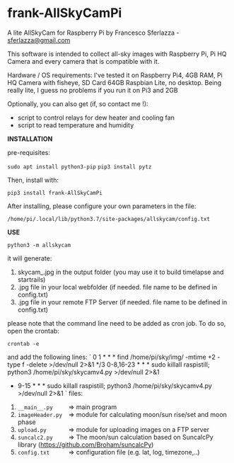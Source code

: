 # frank-AllSkyCamPi
A lite AllSkyCam for Raspberry Pi
by Francesco Sferlazza - sferlazza@gmail.com

This software is intended to collect all-sky images with Raspberry Pi, Pi HQ Camera and every camera that is compatible with it.

Hardware / OS requirements: 
I've tested it on Raspberry Pi4, 4GB RAM, Pi HQ Camera with fisheye, SD Card 64GB
Raspbian Lite, no desktop.
Being really lite, I guess no problems if you run it on Pi3 and 2GB

Optionally, you can also get (if, so contact me !):
- script to control relays for dew heater and cooling fan
- script to read temperature and humidity 

**INSTALLATION**

pre-requisites:

`sudo apt install python3-pip`
`pip3 install pytz` 

Then, install with:

`pip3 install frank-AllSkyCamPi`

After installing, please configure your own parameters in the file:

`/home/pi/.local/lib/python3.7/site-packages/allskycam/config.txt`

**USE**

`python3 -m allskycam` 

it will generate:
1) skycam_<timestamp>.jpg in the output folder (you may use it to build timelapse and startrails)
2) .jpg file in your local webfolder (if needed. file name to be defined in config.txt)
3) .jpg file in your remote FTP Server (if needed. file name to be defined in config.txt)

please note that the command line need to be added as cron job. 
To do so, open the crontab:

`crontab -e`

and add the following lines:
`
0 1 * * * find /home/pi/sky/img/ -mtime +2 -type f -delete >/dev/null 2>&1
*/3 0-8,16-23 * * * sudo killall raspistill; python3 /home/pi/sky/skycamv4.py >/dev/null 2>&1
* 9-15 * * * sudo killall raspistill; python3 /home/pi/sky/skycamv4.py >/dev/null 2>&1
`
files:

1) `__main__.py     `=> main program
2) `imageHeader.py  `=> module for calculating moon/sun rise/set and moon phase 
3) `upload.py       `=> module for uploading images on a FTP server
4) `suncalc2.py     `=> The moon/sun calculation based on SuncalcPy library (https://github.com/Broham/suncalcPy) 
5) `config.txt      `=> configuration file (e.g. lat, log, timezone,..)


